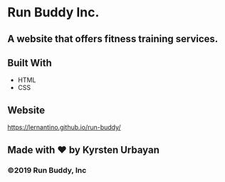 # Run Buddy Inc.

## A website that offers fitness training services.

## Built With
* HTML
* CSS

## Website
https://lernantino.github.io/run-buddy/

## Made with ❤️ by Kyrsten Urbayan

### ©️2019 Run Buddy, Inc
